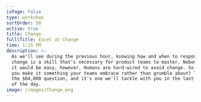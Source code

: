 ```yaml
---
isPage: false
type: workshop
sortOrder: 50
active: true
title: Change
fulllTitle: Excel at Change
time: 1:15 PM
description: >-
  As we'll see during the previous hour, knowing how and when to respond to
  change is a skill that's necessary for product teams to master. Nobody said
  it would be easy, however. Humans are hard-wired to avoid change. So how can
  you make it something your teams embrace rather than grumble about? That's
  the $64,000 question, and it's one we'll tackle with you in the last session
  of the day.
image: /images/Change.png
---
```

